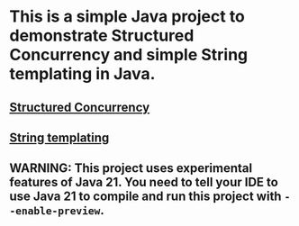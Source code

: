 # This is a simple Java project to demonstrate Structured Concurrency and simple String templating in Java.

## [Structured Concurrency](https://openjdk.org/jeps/453)
## [String templating](https://openjdk.org/jeps/430)

## WARNING: This project uses experimental features of Java 21. You need to tell your IDE to use Java 21 to compile and run this project with `--enable-preview`.
